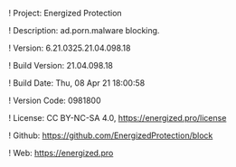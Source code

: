 ! Project: Energized Protection

! Description: ad.porn.malware blocking.

! Version: 6.21.0325.21.04.098.18

! Build Version: 21.04.098.18

! Build Date: Thu, 08 Apr 21 18:00:58

! Version Code: 0981800

! License: CC BY-NC-SA 4.0, https://energized.pro/license

! Github: https://github.com/EnergizedProtection/block

! Web: https://energized.pro
